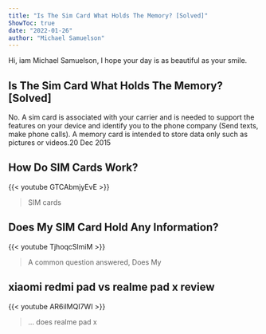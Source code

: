 ```yaml
---
title: "Is The Sim Card What Holds The Memory? [Solved]"
ShowToc: true 
date: "2022-01-26"
author: "Michael Samuelson" 
---
```


Hi, iam Michael Samuelson, I hope your day is as beautiful as your smile.
## Is The Sim Card What Holds The Memory? [Solved]
No. A sim card is associated with your carrier and is needed to support the features on your device and identify you to the phone company (Send texts, make phone calls). A memory card is intended to store data only such as pictures or videos.20 Dec 2015

## How Do SIM Cards Work?
{{< youtube GTCAbmjyEvE >}}
>SIM cards

## Does My SIM Card Hold Any Information?
{{< youtube TjhoqcSlmiM >}}
>A common question answered, Does My 

## xiaomi redmi pad vs realme pad x review
{{< youtube AR6ilMQI7WI >}}
>... does realme pad x 

